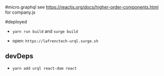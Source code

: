 #micro.graphql
see https://reactjs.org/docs/higher-order-components.html for company.js

#deployed

* `yarn run build` and `surge build`

* open: `https://lafrenctech-urql.surge.sh`

## devDeps

* `yarn add urql react-dom react`
